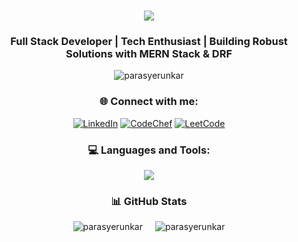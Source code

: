 <h1 align="center">
  <img src="https://readme-typing-svg.herokuapp.com/?lines=Hi+there!+👋;I'm+Paras+Yerunkar&center=true&size=30">
</h1>

<h3 align="center">Full Stack Developer | Tech Enthusiast | Building Robust Solutions with MERN Stack & DRF</h3>


<p align="center">
  <img src="https://github-readme-streak-stats.herokuapp.com/?user=ParasY1724&theme=dark" alt="parasyerunkar" />
</p>

<h3 align="center">🌐 Connect with me:</h3>
<p align="center">
  <a href="https://linkedin.com/in/parasyerunkar" target="_blank"><img src="https://img.shields.io/badge/LinkedIn-0077B5?style=for-the-badge&logo=linkedin&logoColor=white" alt="LinkedIn"/></a>
  <a href="https://www.codechef.com/users/parasyerunkar1" target="_blank"><img src="https://img.shields.io/badge/CodeChef-5B4638?style=for-the-badge&logo=codechef&logoColor=white" alt="CodeChef"/></a>
  <a href="https://www.leetcode.com/parasyerunkar174" target="_blank"><img src="https://img.shields.io/badge/LeetCode-FFA116?style=for-the-badge&logo=leetcode&logoColor=black" alt="LeetCode"/></a>
</p>

<h3 align="center">💻 Languages and Tools:</h3>
<p align="center">
  <img src="https://skillicons.dev/icons?i=cpp,django,docker,express,figma,flask,git,graphql,java,js,linux,mongodb,mysql,nodejs,postman,python,qt,react,sqlite,tailwind,ts&perline=7" />
</p>

<h3 align="center">📊 GitHub Stats</h3>
<div align="center" style="display: flex; flex-wrap: wrap; justify-content: center; gap: 20px;">
  <img src="https://github-readme-stats.vercel.app/api?username=ParasY1724&show_icons=true&locale=en&theme=dark" alt="parasyerunkar" style=" max-width: 420px;" />
  <img src="https://github-readme-stats.vercel.app/api/top-langs?username=ParasY1724&show_icons=true&locale=en&layout=compact&theme=dark" alt="parasyerunkar" style="max-width: 350px;" />
</div>

